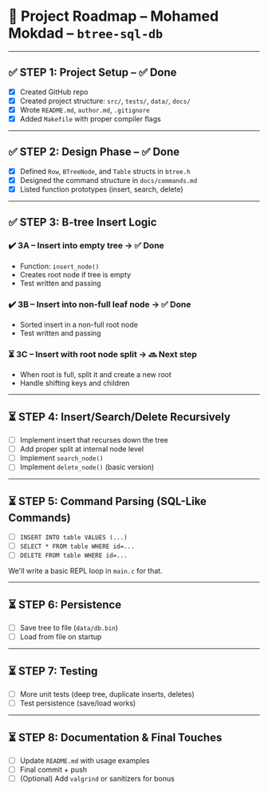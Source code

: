 # 🧠 Project Roadmap – Mohamed Mokdad – `btree-sql-db`

---

## ✅ STEP 1: Project Setup – ✅ Done
- [x] Created GitHub repo
- [x] Created project structure: `src/`, `tests/`, `data/`, `docs/`
- [x] Wrote `README.md`, `author.md`, `.gitignore`
- [x] Added `Makefile` with proper compiler flags

---

## ✅ STEP 2: Design Phase – ✅ Done
- [x] Defined `Row`, `BTreeNode`, and `Table` structs in `btree.h`
- [x] Designed the command structure in `docs/commands.md`
- [x] Listed function prototypes (insert, search, delete)

---

## ✅ STEP 3: B-tree Insert Logic

### ✔️ 3A – Insert into empty tree → ✅ Done
- Function: `insert_node()`
- Creates root node if tree is empty
- Test written and passing

### ✔️ 3B – Insert into non-full leaf node → ✅ Done
- Sorted insert in a non-full root node
- Test written and passing

### ⏳ 3C – Insert with root node split → 🔜 Next step
- When root is full, split it and create a new root
- Handle shifting keys and children

---

## ⏳ STEP 4: Insert/Search/Delete Recursively
- [ ] Implement insert that recurses down the tree
- [ ] Add proper split at internal node level
- [ ] Implement `search_node()`
- [ ] Implement `delete_node()` (basic version)

---

## ⏳ STEP 5: Command Parsing (SQL-Like Commands)
- [ ] `INSERT INTO table VALUES (...)`
- [ ] `SELECT * FROM table WHERE id=...`
- [ ] `DELETE FROM table WHERE id=...`

We'll write a basic REPL loop in `main.c` for that.

---

## ⏳ STEP 6: Persistence
- [ ] Save tree to file (`data/db.bin`)
- [ ] Load from file on startup

---

## ⏳ STEP 7: Testing
- [ ] More unit tests (deep tree, duplicate inserts, deletes)
- [ ] Test persistence (save/load works)

---

## ⏳ STEP 8: Documentation & Final Touches
- [ ] Update `README.md` with usage examples
- [ ] Final commit + push
- [ ] (Optional) Add `valgrind` or sanitizers for bonus
